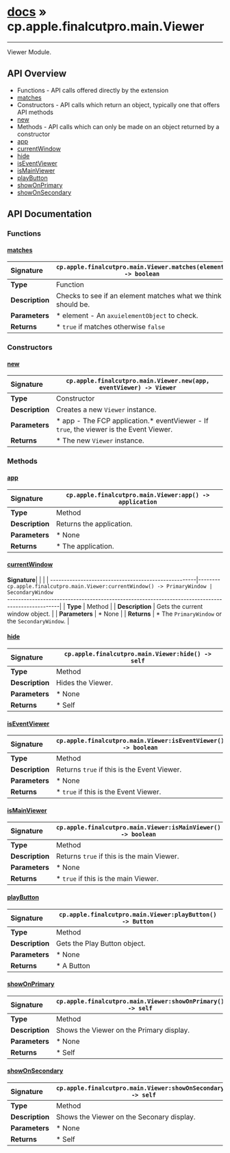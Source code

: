 # [docs](index.md) » cp.apple.finalcutpro.main.Viewer
---

Viewer Module.

## API Overview
* Functions - API calls offered directly by the extension
 * [matches](#matches)
* Constructors - API calls which return an object, typically one that offers API methods
 * [new](#new)
* Methods - API calls which can only be made on an object returned by a constructor
 * [app](#app)
 * [currentWindow](#currentwindow)
 * [hide](#hide)
 * [isEventViewer](#iseventviewer)
 * [isMainViewer](#ismainviewer)
 * [playButton](#playbutton)
 * [showOnPrimary](#showonprimary)
 * [showOnSecondary](#showonsecondary)

## API Documentation

### Functions

#### [matches](#matches)
| <span style="float: left;">**Signature**</span> | <span style="float: left;">`cp.apple.finalcutpro.main.Viewer.matches(element) -> boolean` </span>                                                          |
| -----------------------------------------------------|---------------------------------------------------------------------------------------------------------|
| **Type**                                             | Function                                                                                         |
| **Description**                                      | Checks to see if an element matches what we think it should be.                                                                                         |
| **Parameters**                                       |  * element - An `axuielementObject` to check.                                       |
| **Returns**                                          |  * `true` if matches otherwise `false`                                                |

### Constructors

#### [new](#new)
| <span style="float: left;">**Signature**</span> | <span style="float: left;">`cp.apple.finalcutpro.main.Viewer.new(app, eventViewer) -> Viewer` </span>                                                          |
| -----------------------------------------------------|---------------------------------------------------------------------------------------------------------|
| **Type**                                             | Constructor                                                                                         |
| **Description**                                      | Creates a new `Viewer` instance.                                                                                         |
| **Parameters**                                       | * app           - The FCP application.* eventViewer   - If `true`, the viewer is the Event Viewer.                                       |
| **Returns**                                          | * The new `Viewer` instance.                                                |

### Methods

#### [app](#app)
| <span style="float: left;">**Signature**</span> | <span style="float: left;">`cp.apple.finalcutpro.main.Viewer:app() -> application` </span>                                                          |
| -----------------------------------------------------|---------------------------------------------------------------------------------------------------------|
| **Type**                                             | Method                                                                                         |
| **Description**                                      | Returns the application.                                                                                         |
| **Parameters**                                       | * None                                       |
| **Returns**                                          | * The application.                                                |

#### [currentWindow](#currentwindow)
| <span style="float: left;">**Signature**</span> | <span style="float: left;">`cp.apple.finalcutpro.main.Viewer:currentWindow() -> PrimaryWindow | SecondaryWindow` </span>                                                          |
| -----------------------------------------------------|---------------------------------------------------------------------------------------------------------|
| **Type**                                             | Method                                                                                         |
| **Description**                                      | Gets the current window object.                                                                                         |
| **Parameters**                                       | * None                                       |
| **Returns**                                          | * The `PrimaryWindow` or the `SecondaryWindow`.                                                |

#### [hide](#hide)
| <span style="float: left;">**Signature**</span> | <span style="float: left;">`cp.apple.finalcutpro.main.Viewer:hide() -> self` </span>                                                          |
| -----------------------------------------------------|---------------------------------------------------------------------------------------------------------|
| **Type**                                             | Method                                                                                         |
| **Description**                                      | Hides the Viewer.                                                                                         |
| **Parameters**                                       | * None                                       |
| **Returns**                                          | * Self                                                |

#### [isEventViewer](#iseventviewer)
| <span style="float: left;">**Signature**</span> | <span style="float: left;">`cp.apple.finalcutpro.main.Viewer:isEventViewer() -> boolean` </span>                                                          |
| -----------------------------------------------------|---------------------------------------------------------------------------------------------------------|
| **Type**                                             | Method                                                                                         |
| **Description**                                      | Returns `true` if this is the Event Viewer.                                                                                         |
| **Parameters**                                       | * None                                       |
| **Returns**                                          | * `true` if this is the Event Viewer.                                                |

#### [isMainViewer](#ismainviewer)
| <span style="float: left;">**Signature**</span> | <span style="float: left;">`cp.apple.finalcutpro.main.Viewer:isMainViewer() -> boolean` </span>                                                          |
| -----------------------------------------------------|---------------------------------------------------------------------------------------------------------|
| **Type**                                             | Method                                                                                         |
| **Description**                                      | Returns `true` if this is the main Viewer.                                                                                         |
| **Parameters**                                       | * None                                       |
| **Returns**                                          | * `true` if this is the main Viewer.                                                |

#### [playButton](#playbutton)
| <span style="float: left;">**Signature**</span> | <span style="float: left;">`cp.apple.finalcutpro.main.Viewer:playButton() -> Button` </span>                                                          |
| -----------------------------------------------------|---------------------------------------------------------------------------------------------------------|
| **Type**                                             | Method                                                                                         |
| **Description**                                      | Gets the Play Button object.                                                                                         |
| **Parameters**                                       | * None                                       |
| **Returns**                                          | * A Button                                                |

#### [showOnPrimary](#showonprimary)
| <span style="float: left;">**Signature**</span> | <span style="float: left;">`cp.apple.finalcutpro.main.Viewer:showOnPrimary() -> self` </span>                                                          |
| -----------------------------------------------------|---------------------------------------------------------------------------------------------------------|
| **Type**                                             | Method                                                                                         |
| **Description**                                      | Shows the Viewer on the Primary display.                                                                                         |
| **Parameters**                                       | * None                                       |
| **Returns**                                          | * Self                                                |

#### [showOnSecondary](#showonsecondary)
| <span style="float: left;">**Signature**</span> | <span style="float: left;">`cp.apple.finalcutpro.main.Viewer:showOnSecondary() -> self` </span>                                                          |
| -----------------------------------------------------|---------------------------------------------------------------------------------------------------------|
| **Type**                                             | Method                                                                                         |
| **Description**                                      | Shows the Viewer on the Seconary display.                                                                                         |
| **Parameters**                                       | * None                                       |
| **Returns**                                          | * Self                                                |

